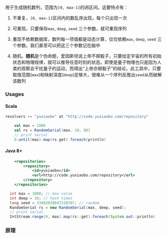 用于生成随机数列，范围为`[0, max-1]`的闭区间。这要特点有：

1. 不重复，`[0, max-1]`区间内的数乱序出现，每个只出现一次

2. 可重现，只要保存`max`, `deep`, `seed` 三个参数，就可重现序列

3. 重现不依赖数据库，数列每一项值都是动态计算，仅仅依赖`max`, `deep`, `seed` 三个参数。我们甚至可以把这三个参数记在脑中

4. 随机。**随机**是个伪命题，爱因斯坦说上帝不掷骰子，只要给定宇宙的所有初始状态和物理规律，就可以推导任意时刻的状态。即使是量子物理也只是因为人类的观察会干扰量子的运动，而得出“上帝亦掷骰子”的结论。此工具中，只要取值范围(`max`)和映射深度(`deep`)足够大，很难从一个序列反推出`seed`从而破解该数列

### Usages
#### Scala
```sbt
resolvers += "yuxiaobo" at "http://code.yuxiaobo.com/repository"
```

```scala
    val max = 1000
    val rs = RandomSerial(max, 10, 80)
    // print serial
    0.until(max).map(rs.get).foreach(println)
```

#### Java 8+
```xml
    <repositories>
        <repository>
            <id>yuxiaobo</id>
            <url>http://code.yuxiaobo.com/repository</url>
        </repository>
    </repositories>
```

```java
  int max = 1000; // max value 
  int deep = 10; // hash times
  long seed = 3348203884722039l; // random 
  RandomSerial rs = new RandomSerial(max, deep, seed);
  // print serial
  IntStream.range(0, max).map(rs::get).foreach(System.out::println)
```

### 原理
